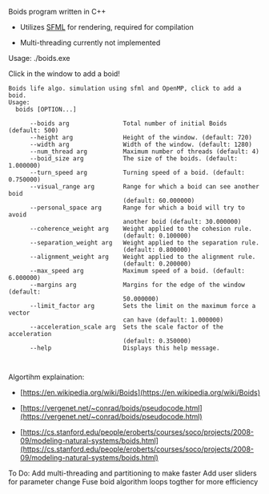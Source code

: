 Boids program written in C++ 

- Utilizes [SFML](https://www.sfml-dev.org/index.php) for rendering, required for compilation 

- Multi-threading currently not implemented 

Usage:
./boids.exe 

Click in the window to add a boid!
```
Boids life algo. simulation using sfml and OpenMP, click to add a boid.
Usage:
  boids [OPTION...]

      --boids arg               Total number of initial Boids (default: 500)
      --height arg              Height of the window. (default: 720)
      --width arg               Width of the window. (default: 1280)
      --num_thread arg          Maximum number of threads (default: 4)
      --boid_size arg           The size of the boids. (default: 1.000000)
      --turn_speed arg          Turning speed of a boid. (default: 0.750000)
      --visual_range arg        Range for which a boid can see another boid
                                (default: 60.000000)
      --personal_space arg      Range for which a boid will try to avoid
                                another boid (default: 30.000000)
      --coherence_weight arg    Weight applied to the cohesion rule.
                                (default: 0.100000)
      --separation_weight arg   Weight applied to the separation rule.
                                (default: 0.800000)
      --alignment_weight arg    Weight applied to the alignment rule.
                                (default: 0.200000)
      --max_speed arg           Maximum speed of a boid. (default: 6.000000)
      --margins arg             Margins for the edge of the window (default:
                                50.000000)
      --limit_factor arg        Sets the limit on the maximum force a vector
                                can have (default: 1.000000)
      --acceleration_scale arg  Sets the scale factor of the acceleration
                                (default: 0.350000)
      --help                    Displays this help message.



```


Algortihm explaination: 

- [https://en.wikipedia.org/wiki/Boids](https://en.wikipedia.org/wiki/Boids)

- [https://vergenet.net/~conrad/boids/pseudocode.html](https://vergenet.net/~conrad/boids/pseudocode.html)

- [https://cs.stanford.edu/people/eroberts/courses/soco/projects/2008-09/modeling-natural-systems/boids.html](https://cs.stanford.edu/people/eroberts/courses/soco/projects/2008-09/modeling-natural-systems/boids.html)

To Do:
Add multi-threading and partitioning to make faster
Add user sliders for parameter change
Fuse boid algorithm loops togther for more efficiency 

